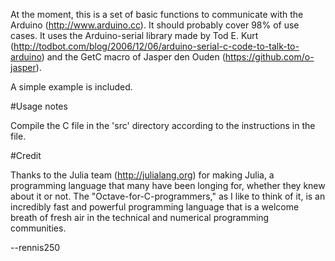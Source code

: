 At the moment, this is a set of basic functions to communicate with the Arduino
(http://www.arduino.cc). It should probably cover 98% of use cases. It uses the
Arduino-serial library made by Tod E. Kurt
(http://todbot.com/blog/2006/12/06/arduino-serial-c-code-to-talk-to-arduino) and the
GetC macro of Jasper den Ouden (https://github.com/o-jasper).

A simple example is included.

#Usage notes

Compile the C file in the 'src' directory according to the instructions in the
file.

#Credit

Thanks to the Julia team (http://julialang.org) for making Julia, a programming
language that many have been longing for, whether they knew about it or not.
The "Octave-for-C-programmers," as I like to think of it, is an incredibly fast
and powerful programming language that is a welcome breath of fresh air in the
technical and numerical programming communities.

--rennis250

